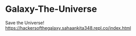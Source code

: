 # Galaxy-The-Universe
Save the Universe!
https://hackersofthegalaxy.sahaankita348.repl.co/index.html
